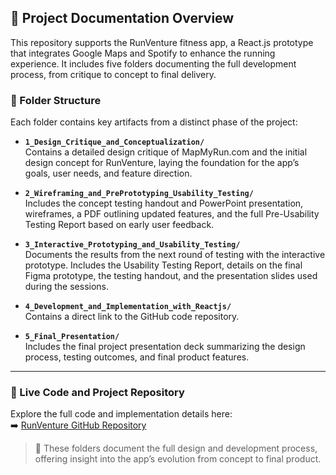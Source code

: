 ## 📁 Project Documentation Overview

This repository supports the RunVenture fitness app, a React.js prototype that integrates Google Maps and Spotify to enhance the running experience. It includes five folders documenting the full development process, from critique to concept to final delivery.

### 📂 Folder Structure

Each folder contains key artifacts from a distinct phase of the project:

- **`1_Design_Critique_and_Conceptualization/`**  
  Contains a detailed design critique of MapMyRun.com and the initial design concept for RunVenture, laying the foundation for the app’s goals, user needs, and feature direction.

- **`2_Wireframing_and_PrePrototyping_Usability_Testing/`**  
  Includes the concept testing handout and PowerPoint presentation, wireframes, a PDF outlining updated features, and the full Pre-Usability Testing Report based on early user feedback.

- **`3_Interactive_Prototyping_and_Usability_Testing/`**  
  Documents the results from the next round of testing with the interactive prototype. Includes the Usability Testing Report, details on the final Figma prototype, the testing handout, and the presentation slides used during the sessions.

- **`4_Development_and_Implementation_with_Reactjs/`**  
  Contains a direct link to the GitHub code repository.

- **`5_Final_Presentation/`**  
  Includes the final project presentation deck summarizing the design process, testing outcomes, and final product features.

---

### 🔗 Live Code and Project Repository

Explore the full code and implementation details here:  
➡️ [RunVenture GitHub Repository](https://github.com/jillmpla/runventure)

> 📌 These folders document the full design and development process, offering insight into the app’s evolution from concept to final product.

